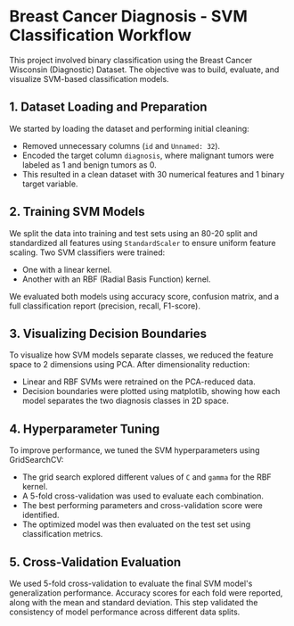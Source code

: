 # Breast Cancer Diagnosis - SVM Classification Workflow

This project involved binary classification using the Breast Cancer Wisconsin (Diagnostic) Dataset. The objective was to build, evaluate, and visualize SVM-based classification models.

## 1. Dataset Loading and Preparation

We started by loading the dataset and performing initial cleaning:
- Removed unnecessary columns (`id` and `Unnamed: 32`).
- Encoded the target column `diagnosis`, where malignant tumors were labeled as 1 and benign tumors as 0.
- This resulted in a clean dataset with 30 numerical features and 1 binary target variable.

## 2. Training SVM Models

We split the data into training and test sets using an 80-20 split and standardized all features using `StandardScaler` to ensure uniform feature scaling. Two SVM classifiers were trained:
- One with a linear kernel.
- Another with an RBF (Radial Basis Function) kernel.

We evaluated both models using accuracy score, confusion matrix, and a full classification report (precision, recall, F1-score).

## 3. Visualizing Decision Boundaries

To visualize how SVM models separate classes, we reduced the feature space to 2 dimensions using PCA. After dimensionality reduction:
- Linear and RBF SVMs were retrained on the PCA-reduced data.
- Decision boundaries were plotted using matplotlib, showing how each model separates the two diagnosis classes in 2D space.

## 4. Hyperparameter Tuning

To improve performance, we tuned the SVM hyperparameters using GridSearchCV:
- The grid search explored different values of `C` and `gamma` for the RBF kernel.
- A 5-fold cross-validation was used to evaluate each combination.
- The best performing parameters and cross-validation score were identified.
- The optimized model was then evaluated on the test set using classification metrics.

## 5. Cross-Validation Evaluation

We used 5-fold cross-validation to evaluate the final SVM model's generalization performance. Accuracy scores for each fold were reported, along with the mean and standard deviation. This step validated the consistency of model performance across different data splits.
